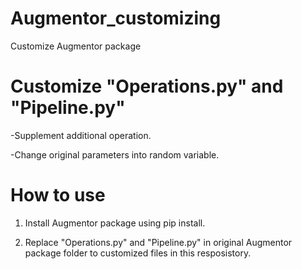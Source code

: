 # Augmentor_customizing
Customize Augmentor package

# Customize "Operations.py" and "Pipeline.py"
-Supplement additional operation.

-Change original parameters into random variable. 

# How to use

1. Install Augmentor package using pip install. 

2.  Replace "Operations.py" and "Pipeline.py" in original Augmentor package folder to customized files in this resposistory.

